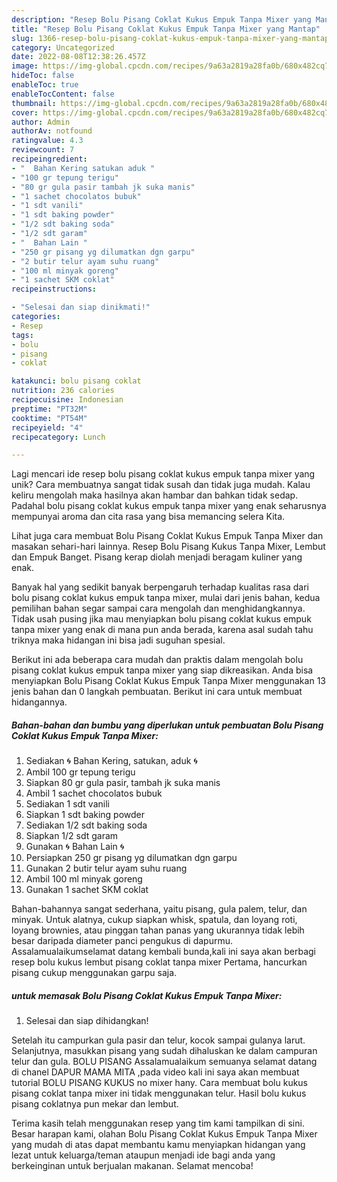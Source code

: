 ```yaml
---
description: "Resep Bolu Pisang Coklat Kukus Empuk Tanpa Mixer yang Mantap"
title: "Resep Bolu Pisang Coklat Kukus Empuk Tanpa Mixer yang Mantap"
slug: 1366-resep-bolu-pisang-coklat-kukus-empuk-tanpa-mixer-yang-mantap
category: Uncategorized
date: 2022-08-08T12:38:26.457Z
image: https://img-global.cpcdn.com/recipes/9a63a2819a28fa0b/680x482cq70/bolu-pisang-coklat-kukus-empuk-tanpa-mixer-foto-resep-utama.jpg
hideToc: false
enableToc: true
enableTocContent: false
thumbnail: https://img-global.cpcdn.com/recipes/9a63a2819a28fa0b/680x482cq70/bolu-pisang-coklat-kukus-empuk-tanpa-mixer-foto-resep-utama.jpg
cover: https://img-global.cpcdn.com/recipes/9a63a2819a28fa0b/680x482cq70/bolu-pisang-coklat-kukus-empuk-tanpa-mixer-foto-resep-utama.jpg
author: Admin
authorAv: notfound
ratingvalue: 4.3
reviewcount: 7
recipeingredient:
- "  Bahan Kering satukan aduk "
- "100 gr tepung terigu"
- "80 gr gula pasir tambah jk suka manis"
- "1 sachet chocolatos bubuk"
- "1 sdt vanili"
- "1 sdt baking powder"
- "1/2 sdt baking soda"
- "1/2 sdt garam"
- "  Bahan Lain "
- "250 gr pisang yg dilumatkan dgn garpu"
- "2 butir telur ayam suhu ruang"
- "100 ml minyak goreng"
- "1 sachet SKM coklat"
recipeinstructions:

- "Selesai dan siap dinikmati!"
categories:
- Resep
tags:
- bolu
- pisang
- coklat

katakunci: bolu pisang coklat 
nutrition: 236 calories
recipecuisine: Indonesian
preptime: "PT32M"
cooktime: "PT54M"
recipeyield: "4"
recipecategory: Lunch

---
```





Lagi mencari ide resep bolu pisang coklat kukus empuk tanpa mixer yang unik? Cara membuatnya sangat tidak susah dan tidak juga mudah. Kalau keliru mengolah maka hasilnya akan hambar dan bahkan tidak sedap. Padahal bolu pisang coklat kukus empuk tanpa mixer yang enak seharusnya mempunyai aroma dan cita rasa yang bisa memancing selera Kita.





Lihat juga cara membuat Bolu Pisang Coklat Kukus Empuk Tanpa Mixer dan masakan sehari-hari lainnya. Resep Bolu Pisang Kukus Tanpa Mixer, Lembut dan Empuk Banget. Pisang kerap diolah menjadi beragam kuliner yang enak.

Banyak hal yang sedikit banyak berpengaruh terhadap kualitas rasa dari bolu pisang coklat kukus empuk tanpa mixer, mulai dari jenis bahan, kedua pemilihan bahan segar sampai cara mengolah dan menghidangkannya. Tidak usah pusing jika mau menyiapkan bolu pisang coklat kukus empuk tanpa mixer yang enak di mana pun anda berada, karena asal sudah tahu triknya maka hidangan ini bisa jadi suguhan spesial.






Berikut ini ada beberapa cara mudah dan praktis dalam mengolah bolu pisang coklat kukus empuk tanpa mixer yang siap dikreasikan. Anda bisa menyiapkan Bolu Pisang Coklat Kukus Empuk Tanpa Mixer menggunakan 13 jenis bahan dan 0 langkah pembuatan. Berikut ini cara untuk membuat hidangannya.

<!--inarticleads1-->

##### Bahan-bahan dan bumbu yang diperlukan untuk pembuatan Bolu Pisang Coklat Kukus Empuk Tanpa Mixer:

1. Sediakan  🌀 Bahan Kering, satukan, aduk 🌀
1. Ambil 100 gr tepung terigu
1. Siapkan 80 gr gula pasir, tambah jk suka manis
1. Ambil 1 sachet chocolatos bubuk
1. Sediakan 1 sdt vanili
1. Siapkan 1 sdt baking powder
1. Sediakan 1/2 sdt baking soda
1. Siapkan 1/2 sdt garam
1. Gunakan  🌀 Bahan Lain 🌀
1. Persiapkan 250 gr pisang yg dilumatkan dgn garpu
1. Gunakan 2 butir telur ayam suhu ruang
1. Ambil 100 ml minyak goreng
1. Gunakan 1 sachet SKM coklat


Bahan-bahannya sangat sederhana, yaitu pisang, gula palem, telur, dan minyak. Untuk alatnya, cukup siapkan whisk, spatula, dan loyang roti, loyang brownies, atau pinggan tahan panas yang ukurannya tidak lebih besar daripada diameter panci pengukus di dapurmu. Assalamualaikumselamat datang kembali bunda,kali ini saya akan berbagi resep bolu kukus lembut pisang coklat tanpa mixer Pertama, hancurkan pisang cukup menggunakan garpu saja. 

<!--inarticleads2-->

#####  untuk memasak Bolu Pisang Coklat Kukus Empuk Tanpa Mixer:


1. Selesai dan siap dihidangkan!

Setelah itu campurkan gula pasir dan telur, kocok sampai gulanya larut. Selanjutnya, masukkan pisang yang sudah dihaluskan ke dalam campuran telur dan gula. BOLU PISANG Assalamualaikum semuanya selamat datang di chanel DAPUR MAMA MITA ,pada video kali ini saya akan membuat tutorial BOLU PISANG KUKUS no mixer hany. Cara membuat bolu kukus pisang coklat tanpa mixer ini tidak menggunakan telur. Hasil bolu kukus pisang coklatnya pun mekar dan lembut. 

Terima kasih telah menggunakan resep yang tim kami tampilkan di sini. Besar harapan kami, olahan Bolu Pisang Coklat Kukus Empuk Tanpa Mixer yang mudah di atas dapat membantu kamu menyiapkan hidangan yang lezat untuk keluarga/teman ataupun menjadi ide bagi anda yang berkeinginan untuk berjualan makanan. Selamat mencoba!
